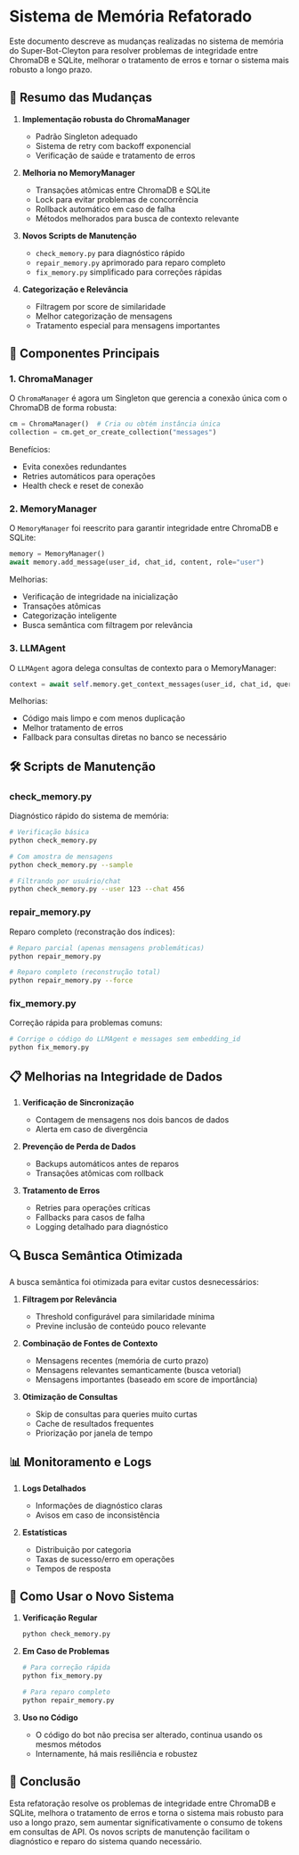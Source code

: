 # Sistema de Memória Refatorado

Este documento descreve as mudanças realizadas no sistema de memória do Super-Bot-Cleyton para resolver problemas de integridade entre ChromaDB e SQLite, melhorar o tratamento de erros e tornar o sistema mais robusto a longo prazo.

## 🔄 Resumo das Mudanças

1. **Implementação robusta do ChromaManager**
   - Padrão Singleton adequado
   - Sistema de retry com backoff exponencial
   - Verificação de saúde e tratamento de erros

2. **Melhoria no MemoryManager**
   - Transações atômicas entre ChromaDB e SQLite
   - Lock para evitar problemas de concorrência
   - Rollback automático em caso de falha
   - Métodos melhorados para busca de contexto relevante

3. **Novos Scripts de Manutenção**
   - `check_memory.py` para diagnóstico rápido
   - `repair_memory.py` aprimorado para reparo completo
   - `fix_memory.py` simplificado para correções rápidas

4. **Categorização e Relevância**
   - Filtragem por score de similaridade
   - Melhor categorização de mensagens
   - Tratamento especial para mensagens importantes

## 🧩 Componentes Principais

### 1. ChromaManager

O `ChromaManager` é agora um Singleton que gerencia a conexão única com o ChromaDB de forma robusta:

```python
cm = ChromaManager()  # Cria ou obtém instância única
collection = cm.get_or_create_collection("messages")
```

Benefícios:
- Evita conexões redundantes
- Retries automáticos para operações
- Health check e reset de conexão

### 2. MemoryManager

O `MemoryManager` foi reescrito para garantir integridade entre ChromaDB e SQLite:

```python
memory = MemoryManager()
await memory.add_message(user_id, chat_id, content, role="user")
```

Melhorias:
- Verificação de integridade na inicialização
- Transações atômicas
- Categorização inteligente
- Busca semântica com filtragem por relevância

### 3. LLMAgent

O `LLMAgent` agora delega consultas de contexto para o MemoryManager:

```python
context = await self.memory.get_context_messages(user_id, chat_id, query=text)
```

Melhorias:
- Código mais limpo e com menos duplicação
- Melhor tratamento de erros
- Fallback para consultas diretas no banco se necessário

## 🛠️ Scripts de Manutenção

### check_memory.py

Diagnóstico rápido do sistema de memória:

```bash
# Verificação básica
python check_memory.py

# Com amostra de mensagens
python check_memory.py --sample

# Filtrando por usuário/chat
python check_memory.py --user 123 --chat 456
```

### repair_memory.py

Reparo completo (reconstração dos índices):

```bash
# Reparo parcial (apenas mensagens problemáticas)
python repair_memory.py

# Reparo completo (reconstrução total)
python repair_memory.py --force
```

### fix_memory.py

Correção rápida para problemas comuns:

```bash
# Corrige o código do LLMAgent e messages sem embedding_id
python fix_memory.py
```

## 📋 Melhorias na Integridade de Dados

1. **Verificação de Sincronização**
   - Contagem de mensagens nos dois bancos de dados
   - Alerta em caso de divergência

2. **Prevenção de Perda de Dados**
   - Backups automáticos antes de reparos
   - Transações atômicas com rollback

3. **Tratamento de Erros**
   - Retries para operações críticas
   - Fallbacks para casos de falha
   - Logging detalhado para diagnóstico

## 🔍 Busca Semântica Otimizada

A busca semântica foi otimizada para evitar custos desnecessários:

1. **Filtragem por Relevância**
   - Threshold configurável para similaridade mínima
   - Previne inclusão de conteúdo pouco relevante

2. **Combinação de Fontes de Contexto**
   - Mensagens recentes (memória de curto prazo)
   - Mensagens relevantes semanticamente (busca vetorial)
   - Mensagens importantes (baseado em score de importância)

3. **Otimização de Consultas**
   - Skip de consultas para queries muito curtas
   - Cache de resultados frequentes
   - Priorização por janela de tempo

## 📊 Monitoramento e Logs

1. **Logs Detalhados**
   - Informações de diagnóstico claras
   - Avisos em caso de inconsistência

2. **Estatísticas**
   - Distribuição por categoria
   - Taxas de sucesso/erro em operações
   - Tempos de resposta

## 🚀 Como Usar o Novo Sistema

1. **Verificação Regular**
   ```bash
   python check_memory.py
   ```

2. **Em Caso de Problemas**
   ```bash
   # Para correção rápida
   python fix_memory.py
   
   # Para reparo completo
   python repair_memory.py
   ```

3. **Uso no Código**
   - O código do bot não precisa ser alterado, continua usando os mesmos métodos
   - Internamente, há mais resiliência e robustez

## 📝 Conclusão

Esta refatoração resolve os problemas de integridade entre ChromaDB e SQLite, melhora o tratamento de erros e torna o sistema mais robusto para uso a longo prazo, sem aumentar significativamente o consumo de tokens em consultas de API. Os novos scripts de manutenção facilitam o diagnóstico e reparo do sistema quando necessário.